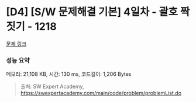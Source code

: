# [D4] [S/W 문제해결 기본] 4일차 - 괄호 짝짓기 - 1218 

[문제 링크](https://swexpertacademy.com/main/code/problem/problemDetail.do?contestProbId=AV14eWb6AAkCFAYD) 

### 성능 요약

메모리: 21,108 KB, 시간: 130 ms, 코드길이: 1,206 Bytes



> 출처: SW Expert Academy, https://swexpertacademy.com/main/code/problem/problemList.do